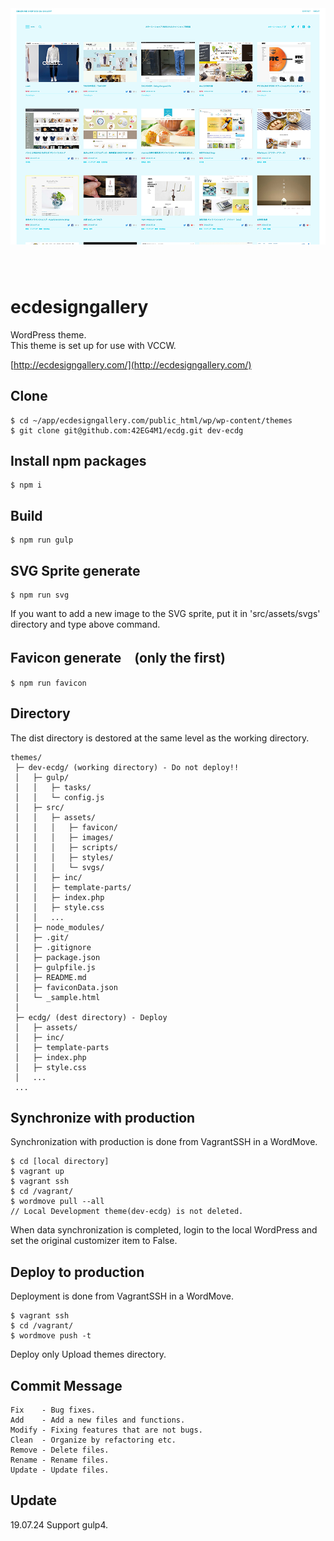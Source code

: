 <p style="text-align: center; max-width: 640px; margin: 0 auto 80px;">
  <a href="http://ecdesigngallery.com/" target="_blank">
    <img src="https://raw.githubusercontent.com/42EG4M1/ecdg/master/src/screenshot.png" alt="img">
  </a>
</p>

# ecdesigngallery

WordPress theme.  
This theme is set up for use with VCCW.  


[http://ecdesigngallery.com/](http://ecdesigngallery.com/)

## Clone

    $ cd ~/app/ecdesigngallery.com/public_html/wp/wp-content/themes
    $ git clone git@github.com:42EG4M1/ecdg.git dev-ecdg


## Install npm packages

    $ npm i


## Build

    $ npm run gulp


## SVG Sprite generate

    $ npm run svg

If you want to add a new image to the SVG sprite, put it in 'src/assets/svgs' directory and type above command.  


## Favicon generate　(only the first)

    $ npm run favicon


## Directory

The dist directory is destored at the same level as the working directory.  

    themes/
     ├─ dev-ecdg/ (working directory) - Do not deploy!!
     │   ├─ gulp/
     │   │   ├─ tasks/
     │   │   └─ config.js
     │   ├─ src/
     │   │   ├─ assets/
     │   │   │   ├─ favicon/
     │   │   │   ├─ images/
     │   │   │   ├─ scripts/
     │   │   │   ├─ styles/
     │   │   │   └─ svgs/
     │   │   ├─ inc/
     │   │   ├─ template-parts/
     │   │   ├─ index.php
     │   │   ├─ style.css
     │   │   ...
     │   ├─ node_modules/
     │   ├─ .git/
     │   ├─ .gitignore
     │   ├─ package.json
     │   ├─ gulpfile.js
     │   ├─ README.md
     │   ├─ faviconData.json
     │   └─ _sample.html
     │
     ├─ ecdg/ (dest directory) - Deploy
     │   ├─ assets/
     │   ├─ inc/
     │   ├─ template-parts
     │   ├─ index.php
     │   ├─ style.css
     │   ...
     ...


## Synchronize with production
Synchronization with production is done from VagrantSSH in a WordMove.

    $ cd [local directory]
    $ vagrant up
    $ vagrant ssh
    $ cd /vagrant/
    $ wordmove pull --all
    // Local Development theme(dev-ecdg) is not deleted.

When data synchronization is completed, login to the local WordPress and set the original customizer item to False.


## Deploy to production
Deployment is done from VagrantSSH in a WordMove.

    $ vagrant ssh
    $ cd /vagrant/
    $ wordmove push -t

Deploy only Upload themes directory.


## Commit Message

    Fix    - Bug fixes.
    Add    - Add a new files and functions.
    Modify - Fixing features that are not bugs.
    Clean  - Organize by refactoring etc.
    Remove - Delete files.
    Rename - Rename files.
    Update - Update files.


## Update
19.07.24 Support gulp4.
